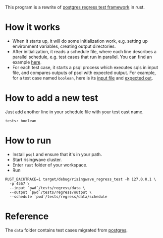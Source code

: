 This program is a rewrite of [postgres regress test framework](https://github.com/postgres/postgres/tree/master/src/test/regress) 
in rust.

# How it works

* When it starts up, it will do some initialization work, e.g. setting up environment variables, creating output 
  directories.
* After initialization, it reads a schedule file, where each line describes a parallel schedule, e.g. test cases that run
  in parallel. You can find an example [here](https://github.com/postgres/postgres/blob/master/src/test/regress/parallel_schedule).
* For each test case, it starts a psql process which executes sqls in input file, and compares outputs of psql with 
  expected output. For example, for a test case named `boolean`, here is its [input file](data/sql/boolean.sql)
  and [expected out](data/expected/boolean.out).

# How to add a new test

Just add another line in your schedule file with your test cast name.
```
tests: boolean
```

# How to run

* Install `psql` and ensure that it's in your path.
* Start risingwave cluster.
* Enter `rust` folder of your workspace.
* Run 
```shell
RUST_BACKTRACE=1 target/debug/risingwave_regress_test -h 127.0.0.1 \
  -p 4567 \
  --input `pwd`/tests/regress/data \
  --output `pwd`/tests/regress/output \
  --schedule `pwd`/tests/regress/data/schedule
```

# Reference

The `data` folder contains test cases migrated from [postgres](https://github.com/postgres/postgres/).